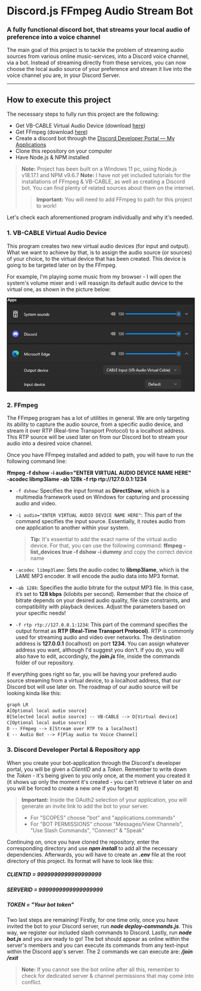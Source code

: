 # Discord.js FFmpeg Audio Stream Bot

### A fully functional discord bot, that streams your local audio of preference into a voice channel

The main goal of this project is to tackle the problem of streaming audio sources from various online music-services, into a Discord voice channel, via a bot. Instead of streaming directly from these services, you can now choose the local audio source of your preference and stream it live into the voice channel you are, in your Discord Server.

---

## How to execute this project

The necessary steps to fully run this project are the following:

- Get VB-CABLE Virtual Audio Device (download [here](https://vb-audio.com/Cable/))
- Get FFmpeg (download [here](https://ffmpeg.org/download.html))
- Create a discord bot through the [Discord Developer Portal — My Applications](https://discord.com/developers/applications)
- Clone this repository on your computer
- Have Node.js & NPM installed

> **Note:** Project has been built on a Windows 11 pc, using Node.js v18.17.1 and NPM v9.6.7
> **Note:** I have not yet included tutorials for the installations of FFmpeg & VB-CABLE, as well as creating a Discord bot. You can find plenty of related sources about them on the internet.
> > **Important:** You will need to add FFmpeg to path for this project to work!



Let's check each aforementioned program individually and why it's needed.

### 1.  VB-CABLE Virtual Audio Device
This program creates two new virtual audio devices (for input and output). What we want to achieve by that, is to assign the audio source (or sources) of your choice, to the virtual device that has been created. This device is going to be targeted later on by the FFmpeg.

For example, I'm playing some music from my browser - I will open the system's volume mixer and i will reassign its default audio device to the virtual one, as shown in the picture below:

<img  src='./readme-images/VBCable-device-example.png'>

### 2. FFmpeg
The FFmpeg program has a lot of utilities in general. We are only targeting its ability to capture the audio source, from a specific audio device, and stream it over RTP (Real-time Transport Protocol) to a localhost address. This RTP source will be used later on from our Discord bot to stream your audio into a desired voice channel.

Once you have FFmpeg installed and added to path, you will have to run the following command line:

**ffmpeg -f dshow -i audio="ENTER VIRTUAL AUDIO DEVICE NAME HERE" -acodec libmp3lame -ab 128k -f rtp rtp://127.0.0.1:1234**

- `-f dshow`: Specifies the input format as  **DirectShow**, which is a multimedia framework used on Windows for capturing and processing audio and video.
    
- `-i audio="ENTER VIRTUAL AUDIO DEVICE NAME HERE"`: This part of the command specifies the input source. Essentially, it routes audio from one application to another within your system.
    
    > **Tip:** It's essential to add the exact name of the virtual audio device. For that, you can use the following command:
     **ffmpeg -list_devices true -f dshow -i dummy**
     and copy the correct device name


- `-acodec libmp3lame`: Sets the audio codec to  **libmp3lame**, which is the LAME MP3 encoder. It will encode the audio data into MP3 format.
    
-  `-ab 128k`: Specifies the audio bitrate for the output MP3 file. In this case, it’s set to  **128 kbps** (kilobits per second). Remember that the choice of bitrate depends on your desired audio quality, file size constraints, and compatibility with playback devices. Adjust the parameters based on your specific needs!
    
-  `-f rtp rtp://127.0.0.1:1234`: This part of the command specifies the output format as  **RTP (Real-Time Transport Protocol)**. RTP is commonly used for streaming audio and video over networks. The destination address is  **127.0.0.1**  (localhost) on port  **1234**. You can assign whatever address you want, although I'd suggest you don't. If you do, you will also have to edit, accordingly, the ***join.js*** file, inside the commands folder of our repository.

If everything goes right so far, you will be having your prefered audio source streaming from a virtual device, to a localhost address, that our Discord bot will use later on. The roadmap of our audio source will be looking kinda like this:

```mermaid
graph LR
A[Optional local audio source]
B[Selected local audio source] -- VB-CABLE --> D[Virtual device]
C[Optional local audio source]
D -- FFmpeg --> E[Stream over RTP to a localhost]
E -- Audio Bot --> F[Play audio to Voice Channel]
```

### 3. Discord Developer Portal & Repository app

When you create your bot-application through the Discord's developer portal, you will be given a *ClientID* and a *Token*. Remember to write down the *Token* - it's being given to you only once, at the moment you created it (it shows up only the moment it's created - you can't retrieve it later on and you will be forced to create a new one if you forget it)
>**Important:** Inside the OAuth2 selection of your application, you will generate an invite link to add the bot to your server. 
> - For "SCOPES" choose "bot" and "applications.commands"
> - For "BOT PERMISSIONS" choose "Messages/View Channels", "Use Slash Commands", "Connect" & "Speak"

Continuing on, once you have cloned the repository, enter the corresponding directory and use ***npm install*** to add all the necessary dependencies. Afterwards, you will have to create an ***.env*** file at the root directory of this project. Its format will have to look like this:
##### CLIENTID = 9999999999999999999
##### SERVERID = 9999999999999999999
##### TOKEN = "Your bot token"

Two last steps are remaining! 
Firstly, for one time only, once you have invited the bot to your Discord server, run ***node deploy-commands.js***. This way, we register our included slash commands to Discord.
Lastly, run ***node bot.js*** and you are ready to go! The bot should appear as online within the server's members and you can execute its commands from any text-input within the Discord app's server. The 2 commands we can execute are:
***/join***
***/exit***

> **Note:** If you cannot see the bot online after all this, remember to check for dedicated server & channel permissions that may come into conflict.
